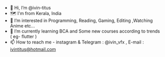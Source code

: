 - 👋 Hi, I’m @ivin-titus
- 🗺️ I'm from Kerala, India
- 👀 I’m interested in Programming, Reading, Gaming, Editing ,Watching Anime etc...
- 🌱 I’m currently learning BCA and Some new courses according to trends ( eg- flutter )
- 📫 How to reach me - instagram & Telegram : @ivin_vfx , E-mail : ivintitus@hotmail.com
